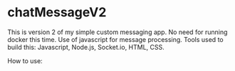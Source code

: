 # chatMessageV2

This is version 2 of my simple custom messaging app. No need for running docker this time. Use of javascript for message processing. Tools used to build this: Javascript, Node.js, Socket.io, HTML, CSS.

How to use:
